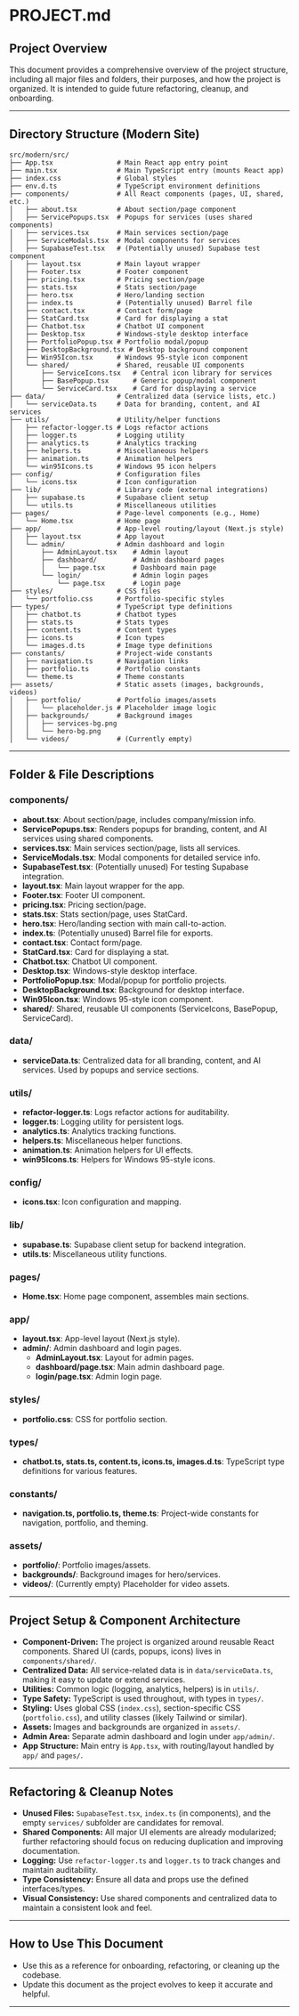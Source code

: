 # PROJECT.md

## Project Overview

This document provides a comprehensive overview of the project structure, including all major files and folders, their purposes, and how the project is organized. It is intended to guide future refactoring, cleanup, and onboarding.

---

## Directory Structure (Modern Site)

```
src/modern/src/
├── App.tsx                # Main React app entry point
├── main.tsx               # Main TypeScript entry (mounts React app)
├── index.css              # Global styles
├── env.d.ts               # TypeScript environment definitions
├── components/            # All React components (pages, UI, shared, etc.)
│   ├── about.tsx          # About section/page component
│   ├── ServicePopups.tsx  # Popups for services (uses shared components)
│   ├── services.tsx       # Main services section/page
│   ├── ServiceModals.tsx  # Modal components for services
│   ├── SupabaseTest.tsx   # (Potentially unused) Supabase test component
│   ├── layout.tsx         # Main layout wrapper
│   ├── Footer.tsx         # Footer component
│   ├── pricing.tsx        # Pricing section/page
│   ├── stats.tsx          # Stats section/page
│   ├── hero.tsx           # Hero/landing section
│   ├── index.ts           # (Potentially unused) Barrel file
│   ├── contact.tsx        # Contact form/page
│   ├── StatCard.tsx       # Card for displaying a stat
│   ├── Chatbot.tsx        # Chatbot UI component
│   ├── Desktop.tsx        # Windows-style desktop interface
│   ├── PortfolioPopup.tsx # Portfolio modal/popup
│   ├── DesktopBackground.tsx # Desktop background component
│   ├── Win95Icon.tsx      # Windows 95-style icon component
│   └── shared/            # Shared, reusable UI components
│       ├── ServiceIcons.tsx   # Central icon library for services
│       ├── BasePopup.tsx      # Generic popup/modal component
│       └── ServiceCard.tsx    # Card for displaying a service
├── data/                  # Centralized data (service lists, etc.)
│   └── serviceData.ts     # Data for branding, content, and AI services
├── utils/                 # Utility/helper functions
│   ├── refactor-logger.ts # Logs refactor actions
│   ├── logger.ts          # Logging utility
│   ├── analytics.ts       # Analytics tracking
│   ├── helpers.ts         # Miscellaneous helpers
│   ├── animation.ts       # Animation helpers
│   └── win95Icons.ts      # Windows 95 icon helpers
├── config/                # Configuration files
│   └── icons.tsx          # Icon configuration
├── lib/                   # Library code (external integrations)
│   ├── supabase.ts        # Supabase client setup
│   └── utils.ts           # Miscellaneous utilities
├── pages/                 # Page-level components (e.g., Home)
│   └── Home.tsx           # Home page
├── app/                   # App-level routing/layout (Next.js style)
│   ├── layout.tsx         # App layout
│   └── admin/             # Admin dashboard and login
│       ├── AdminLayout.tsx    # Admin layout
│       ├── dashboard/         # Admin dashboard pages
│       │   └── page.tsx       # Dashboard main page
│       └── login/             # Admin login pages
│           └── page.tsx       # Login page
├── styles/                # CSS files
│   └── portfolio.css      # Portfolio-specific styles
├── types/                 # TypeScript type definitions
│   ├── chatbot.ts         # Chatbot types
│   ├── stats.ts           # Stats types
│   ├── content.ts         # Content types
│   ├── icons.ts           # Icon types
│   └── images.d.ts        # Image type definitions
├── constants/             # Project-wide constants
│   ├── navigation.ts      # Navigation links
│   ├── portfolio.ts       # Portfolio constants
│   └── theme.ts           # Theme constants
├── assets/                # Static assets (images, backgrounds, videos)
│   ├── portfolio/         # Portfolio images/assets
│   │   └── placeholder.js # Placeholder image logic
│   ├── backgrounds/       # Background images
│   │   ├── services-bg.png
│   │   └── hero-bg.png
│   └── videos/            # (Currently empty)
```

---

## Folder & File Descriptions

### **components/**
- **about.tsx**: About section/page, includes company/mission info.
- **ServicePopups.tsx**: Renders popups for branding, content, and AI services using shared components.
- **services.tsx**: Main services section/page, lists all services.
- **ServiceModals.tsx**: Modal components for detailed service info.
- **SupabaseTest.tsx**: (Potentially unused) For testing Supabase integration.
- **layout.tsx**: Main layout wrapper for the app.
- **Footer.tsx**: Footer UI component.
- **pricing.tsx**: Pricing section/page.
- **stats.tsx**: Stats section/page, uses StatCard.
- **hero.tsx**: Hero/landing section with main call-to-action.
- **index.ts**: (Potentially unused) Barrel file for exports.
- **contact.tsx**: Contact form/page.
- **StatCard.tsx**: Card for displaying a stat.
- **Chatbot.tsx**: Chatbot UI component.
- **Desktop.tsx**: Windows-style desktop interface.
- **PortfolioPopup.tsx**: Modal/popup for portfolio projects.
- **DesktopBackground.tsx**: Background for desktop interface.
- **Win95Icon.tsx**: Windows 95-style icon component.
- **shared/**: Shared, reusable UI components (ServiceIcons, BasePopup, ServiceCard).

### **data/**
- **serviceData.ts**: Centralized data for all branding, content, and AI services. Used by popups and service sections.

### **utils/**
- **refactor-logger.ts**: Logs refactor actions for auditability.
- **logger.ts**: Logging utility for persistent logs.
- **analytics.ts**: Analytics tracking functions.
- **helpers.ts**: Miscellaneous helper functions.
- **animation.ts**: Animation helpers for UI effects.
- **win95Icons.ts**: Helpers for Windows 95-style icons.

### **config/**
- **icons.tsx**: Icon configuration and mapping.

### **lib/**
- **supabase.ts**: Supabase client setup for backend integration.
- **utils.ts**: Miscellaneous utility functions.

### **pages/**
- **Home.tsx**: Home page component, assembles main sections.

### **app/**
- **layout.tsx**: App-level layout (Next.js style).
- **admin/**: Admin dashboard and login pages.
    - **AdminLayout.tsx**: Layout for admin pages.
    - **dashboard/page.tsx**: Main admin dashboard page.
    - **login/page.tsx**: Admin login page.

### **styles/**
- **portfolio.css**: CSS for portfolio section.

### **types/**
- **chatbot.ts, stats.ts, content.ts, icons.ts, images.d.ts**: TypeScript type definitions for various features.

### **constants/**
- **navigation.ts, portfolio.ts, theme.ts**: Project-wide constants for navigation, portfolio, and theming.

### **assets/**
- **portfolio/**: Portfolio images/assets.
- **backgrounds/**: Background images for hero/services.
- **videos/**: (Currently empty) Placeholder for video assets.

---

## Project Setup & Component Architecture

- **Component-Driven:** The project is organized around reusable React components. Shared UI (cards, popups, icons) lives in `components/shared/`.
- **Centralized Data:** All service-related data is in `data/serviceData.ts`, making it easy to update or extend services.
- **Utilities:** Common logic (logging, analytics, helpers) is in `utils/`.
- **Type Safety:** TypeScript is used throughout, with types in `types/`.
- **Styling:** Uses global CSS (`index.css`), section-specific CSS (`portfolio.css`), and utility classes (likely Tailwind or similar).
- **Assets:** Images and backgrounds are organized in `assets/`.
- **Admin Area:** Separate admin dashboard and login under `app/admin/`.
- **App Structure:** Main entry is `App.tsx`, with routing/layout handled by `app/` and `pages/`.

---

## Refactoring & Cleanup Notes

- **Unused Files:** `SupabaseTest.tsx`, `index.ts` (in components), and the empty `services/` subfolder are candidates for removal.
- **Shared Components:** All major UI elements are already modularized; further refactoring should focus on reducing duplication and improving documentation.
- **Logging:** Use `refactor-logger.ts` and `logger.ts` to track changes and maintain auditability.
- **Type Consistency:** Ensure all data and props use the defined interfaces/types.
- **Visual Consistency:** Use shared components and centralized data to maintain a consistent look and feel.

---

## How to Use This Document

- Use this as a reference for onboarding, refactoring, or cleaning up the codebase.
- Update this document as the project evolves to keep it accurate and helpful.

--- 